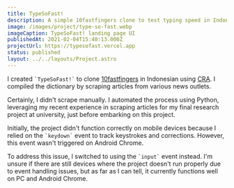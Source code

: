 ```yaml
---
title: TypeSoFast!
description: A simple 10fastfingers clone to test typing speed in Indonesian
image: /images/project/type-so-fast.webp
imageCaption: TypeSoFast! landing page UI
publishedAt: 2021-02-04T15:40:13.000Z
projectUrl: https://typesofast.vercel.app
status: published
layout: ../../layouts/Project.astro
---
```


I created `` `TypeSoFast!` `` to clone [10fastfingers](https://10fastfingers.com/) in Indonesian using [CRA](https://create-react-app.dev/). I compiled the dictionary by scraping articles from various news outlets.

Certainly, I didn't scrape manually. I automated the process using Python, leveraging my recent experience in scraping articles for my final research project at university, just before embarking on this project.

Initially, the project didn't function correctly on mobile devices because I relied on the `` `keydown` `` event to track keystrokes and corrections. However, this event wasn't triggered on Android Chrome.

To address this issue, I switched to using the `` `input` `` event instead. I'm unsure if there are still devices where the project doesn't run properly due to event handling issues, but as far as I can tell, it currently functions well on PC and Android Chrome.
